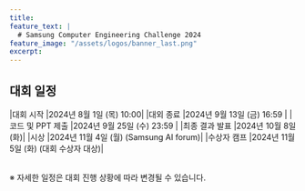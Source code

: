 ```yaml
---
title:
feature_text: |
  # Samsung Computer Engineering Challenge 2024
feature_image: "/assets/logos/banner_last.png"
excerpt:
---
```

## 대회 일정

|대회 시작         |2024년 8월 1일 (목) 10:00|
|대외 종료         |2024년 9월 13일 (금) 16:59 |
|코드 및 PPT 제출  |2024년 9월 25일 (수) 23:59 |
|최종 결과 발표    |2024년 10월 8일 (화)|
|시상              |2024년 11월 4일 (월) (Samsung AI forum)|
|수상자 캠프       |2024년 11월 5일 (화) (대회 수상자 대상)|

<br>
※ 자세한 일정은 대회 진행 상황에 따라 변경될 수 있습니다.
<br>

<!--
<hr />

## Competition schedule

|First round submission Open      |Monday, August 21th, 2023|
|First round submission Deadline  |~~Friday, September 22th, 2023 at 18:00(KST)~~ -> **Tuesday, October 3th, 2023 at 23:59(KST)**|
|First round Winners Notification |~~Friday, October 6th, 2023~~ -> **Wednesday, October 11th, 2023**|
|Second round Briefing session    |Thursday, October 12th, 2023 at 15:00(KST)|
|Second round submission Open     |Monday, October 16th, 2023|
|Second round submission Deadline |Wednesday, October 25th, 2023 at 11:00 am(KST)|
|Second round Winners Notification|Wednesday, November 1th, 2023|
|Award                            |Tuesday, November 7th, 2023 (Samsung AI forum)|

<br>
※ The detailed schedule is subject to change as the competition progresses.
-->
